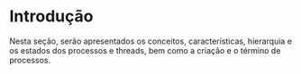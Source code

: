 # Introdução

Nesta seção, serão apresentados os conceitos, características, hierarquia e os estados dos processos e 
threads, bem como a criação e o término de processos.

